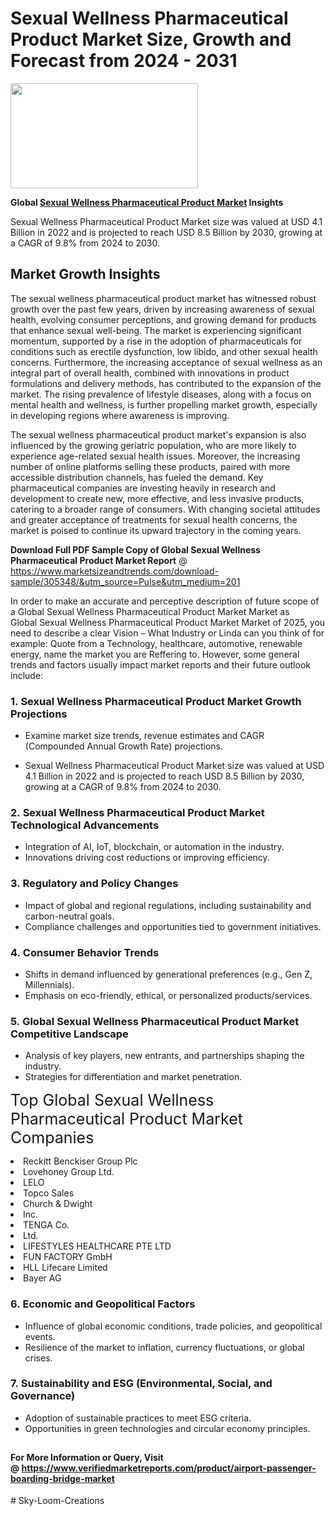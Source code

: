 <H1>Sexual Wellness Pharmaceutical Product Market Size, Growth and Forecast from 2024 - 2031</H1><img class="aligncenter size-medium wp-image-584254" src="https://thirdeyenews.in/wp-content/uploads/2024/09/Global-Market-Research-300x168.jpeg" alt="" width="300" height="168" /><p><strong>Global&nbsp;<a href="https://www.marketsizeandtrends.com/download-sample/305348/&amp;utm_source=Pulse&amp;utm_medium=201">Sexual Wellness Pharmaceutical Product Market</a> Insights</strong></p><p>Sexual Wellness Pharmaceutical Product Market size was valued at USD 4.1 Billion in 2022 and is projected to reach USD 8.5 Billion by 2030, growing at a CAGR of 9.8% from 2024 to 2030.</p><p><h2>Market Growth Insights</h2> <p>The sexual wellness pharmaceutical product market has witnessed robust growth over the past few years, driven by increasing awareness of sexual health, evolving consumer perceptions, and growing demand for products that enhance sexual well-being. The market is experiencing significant momentum, supported by a rise in the adoption of pharmaceuticals for conditions such as erectile dysfunction, low libido, and other sexual health concerns. Furthermore, the increasing acceptance of sexual wellness as an integral part of overall health, combined with innovations in product formulations and delivery methods, has contributed to the expansion of the market. The rising prevalence of lifestyle diseases, along with a focus on mental health and wellness, is further propelling market growth, especially in developing regions where awareness is improving. </p> <p>The sexual wellness pharmaceutical product market's expansion is also influenced by the growing geriatric population, who are more likely to experience age-related sexual health issues. Moreover, the increasing number of online platforms selling these products, paired with more accessible distribution channels, has fueled the demand. Key pharmaceutical companies are investing heavily in research and development to create new, more effective, and less invasive products, catering to a broader range of consumers. With changing societal attitudes and greater acceptance of treatments for sexual health concerns, the market is poised to continue its upward trajectory in the coming years. </p> <p></p><p><span class=""><strong>Download Full PDF Sample Copy of Global Sexual Wellness Pharmaceutical Product Market Report</strong> @ <a href="https://www.marketsizeandtrends.com/download-sample/305348/&amp;utm_source=Pulse&amp;utm_medium=201" target="_blank">https://www.marketsizeandtrends.com/download-sample/305348/&amp;utm_source=Pulse&amp;utm_medium=201</a></span></p><p>In order to make an accurate and perceptive description of future scope of a Global&nbsp;Sexual Wellness Pharmaceutical Product Market Market as Global&nbsp;Sexual Wellness Pharmaceutical Product Market Market of 2025, you need to describe a clear Vision &ndash; What Industry or Linda can you think of for example: Quote from a Technology, healthcare, automotive, renewable energy, name the market you are Reffering to. However, some general trends and factors usually impact market reports and their future outlook include:</p><h3>1.&nbsp;<strong>Sexual Wellness Pharmaceutical Product Market Growth Projections</strong></h3><ul><li>Examine market size trends, revenue estimates and CAGR (Compounded Annual Growth Rate) projections.</li><li><p>Sexual Wellness Pharmaceutical Product Market size was valued at USD 4.1 Billion in 2022 and is projected to reach USD 8.5 Billion by 2030, growing at a CAGR of 9.8% from 2024 to 2030.</p></li></ul><h3>2.&nbsp;<strong>Sexual Wellness Pharmaceutical Product Market Technological Advancements</strong></h3><ul><li>Integration of AI, IoT, blockchain, or automation in the industry.</li><li>Innovations driving cost reductions or improving efficiency.</li></ul><h3>3.&nbsp;<strong>Regulatory and Policy Changes</strong></h3><ul><li>Impact of global and regional regulations, including sustainability and carbon-neutral goals.</li><li>Compliance challenges and opportunities tied to government initiatives.</li></ul><h3>4.&nbsp;<strong>Consumer Behavior Trends</strong></h3><ul><li>Shifts in demand influenced by generational preferences (e.g., Gen Z, Millennials).</li><li>Emphasis on eco-friendly, ethical, or personalized products/services.</li></ul><h3>5.&nbsp;<strong>Global Sexual Wellness Pharmaceutical Product Market Competitive Landscape</strong></h3><ul><li>Analysis of key players, new entrants, and partnerships shaping the industry.</li><li>Strategies for differentiation and market penetration.</li></ul><p data-pm-slice="1 1 []"><span style="color: inherit; font-family: inherit; font-size: 25px;">Top Global Sexual Wellness Pharmaceutical Product Market Companies</span></p><div class="" data-test-id=""><p><li>Reckitt Benckiser Group Plc</li><li> Lovehoney Group Ltd.</li><li> LELO</li><li> Topco Sales</li><li> Church & Dwight</li><li> Inc.</li><li> TENGA Co.</li><li> Ltd.</li><li> LIFESTYLES HEALTHCARE PTE LTD</li><li> FUN FACTORY GmbH</li><li> HLL Lifecare Limited</li><li> Bayer AG</li></p></div><h3>6.&nbsp;<strong>Economic and Geopolitical Factors</strong></h3><ul><li>Influence of global economic conditions, trade policies, and geopolitical events.</li><li>Resilience of the market to inflation, currency fluctuations, or global crises.</li></ul><h3>7.&nbsp;<strong>Sustainability and ESG (Environmental, Social, and Governance)</strong></h3><ul><li>Adoption of sustainable practices to meet ESG criteria.</li><li>Opportunities in green technologies and circular economy principles.</li></ul><h2><strong style="font-size: 14px;">For More Information or Query, Visit @&nbsp;</strong><a style="background-color: #ffffff; font-size: 14px;" href="https://www.marketsizeandtrends.com/report/sexual-wellness-pharmaceutical-product-market/" target="_blank">https://www.verifiedmarketreports.com/product/airport-passenger-boarding-bridge-market</a></h2># Sky-Loom-Creations
